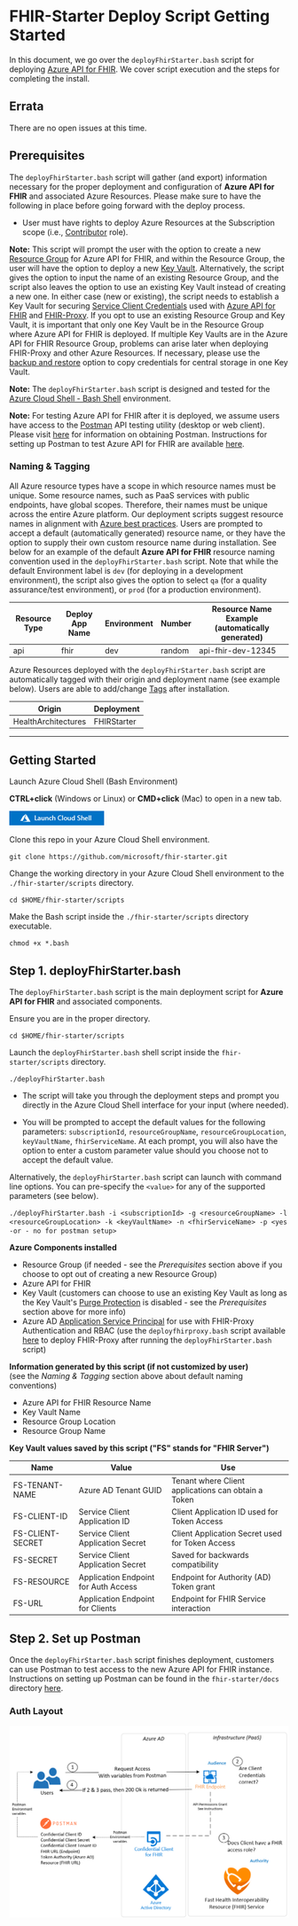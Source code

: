 # FHIR-Starter Deploy Script Getting Started
In this document, we go over the ```deployFhirStarter.bash``` script for deploying [Azure API for FHIR](https://docs.microsoft.com/en-us/azure/healthcare-apis/azure-api-for-fhir/overview). We cover script execution and the steps for completing the install.

## Errata 
There are no open issues at this time. 

## Prerequisites 

The ```deployFhirStarter.bash``` script will gather (and export) information necessary for the proper deployment and configuration of **Azure API for FHIR** and associated Azure Resources. Please make sure to have the following in place before going forward with the deploy process.

 - User must have rights to deploy Azure Resources at the Subscription scope (i.e., [Contributor](https://docs.microsoft.com/en-us/azure/role-based-access-control/built-in-roles) role).

__Note:__
This script will prompt the user with the option to create a new [Resource Group](https://docs.microsoft.com/en-us/azure/azure-resource-manager/management/manage-resource-groups-portal#:~:text=A%20resource%20group%20is%20a,to%20manage%20as%20a%20group.) for Azure API for FHIR, and within the Resource Group, the user will have the option to deploy a new [Key Vault](https://docs.microsoft.com/en-us/azure/key-vault/general/basic-concepts#:~:text=Azure%20Key%20Vault%20is%20a,security%20module(HSM)%20pools.). Alternatively, the script gives the option to input the name of an existing Resource Group, and the script also leaves the option to use an existing Key Vault instead of creating a new one. In either case (new or existing), the script needs to establish a Key Vault for securing [Service Client Credentials](https://docs.microsoft.com/en-us/azure/active-directory/fundamentals/service-accounts-principal) used with [Azure API for FHIR](https://docs.microsoft.com/en-us/azure/healthcare-apis/azure-api-for-fhir/overview) and [FHIR-Proxy](https://github.com/microsoft/fhir-proxy). If you opt to use an existing Resource Group and Key Vault, it is important that only one Key Vault be in the Resource Group where Azure API for FHIR is deployed. If multiple Key Vaults are in the Azure API for FHIR Resource Group, problems can arise later when deploying FHIR-Proxy and other Azure Resources. If necessary, please use the [backup and restore](https://docs.microsoft.com/en-us/azure/key-vault/general/backup?tabs=azure-cli) option to copy credentials for central storage in one Key Vault.

__Note:__ 
The ```deployFhirStarter.bash``` script is designed and tested for the [Azure Cloud Shell - Bash Shell](https://docs.microsoft.com/en-us/azure/cloud-shell/features#:~:text=Azure%20Cloud%20Shell%20is%20a,and%20maintaining%20a%20machine%20yourself.) environment.

__Note:__ 
For testing Azure API for FHIR after it is deployed, we assume users have access to the [Postman](https://www.postman.com/) API testing utility (desktop or web client). Please visit [here](https://www.postman.com/downloads/) for information on obtaining Postman. Instructions for setting up Postman to test Azure API for FHIR are available [here](../docs/postman.md).

### Naming & Tagging
All Azure resource types have a scope in which resource names must be unique. Some resource names, such as PaaS services with public endpoints, have global scopes. Therefore, their names must be unique across the entire Azure platform. Our deployment scripts suggest resource names in alignment with [Azure best practices](https://docs.microsoft.com/en-us/azure/cloud-adoption-framework/ready/azure-best-practices/resource-naming). Users are prompted to accept a default (automatically generated) resource name, or they have the option to supply their own custom resource name during installation. See below for an example of the default **Azure API for FHIR** resource naming convention used in the ```deployFhirStarter.bash``` script. Note that while the default Environment label is ```dev``` (for deploying in a development environment), the script also gives the option to select ```qa``` (for a quality assurance/test environment), or ```prod``` (for a production environment).

Resource Type | Deploy App Name | Environment | Number      | Resource Name Example (automatically generated)
--------------|-----------------|-------------|-------------|------------------------------------------------
api          | fhir           | dev        | random      | api-fhir-dev-12345

Azure Resources deployed with the ```deployFhirStarter.bash``` script are automatically tagged with their origin and deployment name (see example below). Users are able to add/change [Tags](https://docs.microsoft.com/en-us/azure/azure-resource-manager/management/tag-resources?tabs=json) after installation.

Origin                 |  Deployment       
-----------------------|-----------------
HealthArchitectures | FHIRStarter   

---

## Getting Started

Launch Azure Cloud Shell (Bash Environment)  

**CTRL+click** (Windows or Linux) or **CMD+click** (Mac) to open in a new tab.  
  
[![Launch Azure Shell](/docs/images/launchcloudshell.png "Launch Cloud Shell")](https://shell.azure.com/bash?target="_blank")

Clone this repo in your Azure Cloud Shell environment. 
```azurecli-interactive
git clone https://github.com/microsoft/fhir-starter.git 
```
Change the working directory in your Azure Cloud Shell environment to the ```./fhir-starter/scripts``` directory.
```azurecli-interactive
cd $HOME/fhir-starter/scripts
```

Make the Bash script inside the ```./fhir-starter/scripts``` directory executable.
```azurecli-interactive
chmod +x *.bash 
```

## Step 1.  deployFhirStarter.bash
The ```deployFhirStarter.bash``` script is the main deployment script for **Azure API for FHIR** and associated components.    

Ensure you are in the proper directory. 
```azurecli-interactive
cd $HOME/fhir-starter/scripts
``` 

Launch the ```deployFhirStarter.bash``` shell script inside the ```fhir-starter/scripts``` directory.
```azurecli-interactive
./deployFhirStarter.bash 
``` 

+ The script will take you through the deployment steps and prompt you directly in the Azure Cloud Shell interface for your input (where needed).

+ You will be prompted to accept the default values for the following parameters: ```subscriptionId```, ```resourceGroupName```, ```resourceGroupLocation```, ```keyVaultName```, ```fhirServiceName```. At each prompt, you will also have the option to enter a custom parameter value should you choose not to accept the default value.

Alternatively, the ```deployFhirStarter.bash``` script can launch with command line options. You can pre-specify the ```<value>``` for any of the supported parameters (see below).
```azurecli
./deployFhirStarter.bash -i <subscriptionId> -g <resourceGroupName> -l <resourceGroupLocation> -k <keyVaultName> -n <fhirServiceName> -p <yes -or - no for postman setup>
```

**Azure Components installed** 
 - Resource Group (if needed - see the *Prerequisites* section above if you choose to opt out of creating a new Resource Group)
 - Azure API for FHIR 
 - Key Vault (customers can choose to use an existing Key Vault as long as the Key Vault's [Purge Protection](https://docs.microsoft.com/en-us/azure/key-vault/general/soft-delete-overview#:~:text=Purge%20protection%20is%20an%20optional,the%20retention%20period%20has%20passed.) is disabled - see the *Prerequisites* section above for more info)
 - Azure AD [Application Service Principal](https://docs.microsoft.com/en-us/azure/active-directory/develop/app-objects-and-service-principals) for use with FHIR-Proxy Authentication and RBAC (use the `deployfhirproxy.bash` script available [here](https://github.com/microsoft/fhir-proxy/tree/main/scripts) to deploy FHIR-Proxy after running the `deployFhirStarter.bash` script)

**Information generated by this script (if not customized by user)**  
(see the *Naming & Tagging* section above about default naming conventions)
 - Azure API for FHIR Resource Name 
 - Key Vault Name 
 - Resource Group Location 
 - Resource Group Name 

**Key Vault values saved by this script ("FS" stands for "FHIR Server")** 

Name              | Value                                | Use             
------------------|--------------------------------------|---------------------------------
FS-TENANT-NAME    | Azure AD Tenant GUID                 | Tenant where Client applications can obtain a Token 
FS-CLIENT-ID      | Service Client Application ID        | Client Application ID used for Token Access  
FS-CLIENT-SECRET  | Service Client Application Secret    | Client Application Secret used for Token Access                    
FS-SECRET         | Service Client Application Secret    | Saved for backwards compatibility  
FS-RESOURCE       | Application Endpoint for Auth Access | Endpoint for Authority (AD) Token grant  
FS-URL            | Application Endpoint for Clients     | Endpoint for FHIR Service interaction 



## Step 2.  Set up Postman
Once the ```deployFhirStarter.bash``` script finishes deployment, customers can use Postman to test access to the new Azure API for FHIR instance. Instructions on setting up Postman can be found in the ```fhir-starter/docs``` directory [here](../docs/postman.md).

### Auth Layout

![auth](../docs/images/architecture/starter_auth.png)
